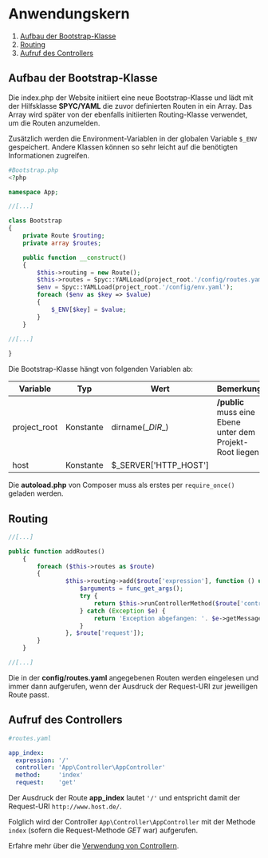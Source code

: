 # Anwendungskern

1. [Aufbau der Bootstrap-Klasse](#aufbau-der-bootstrap-klasse)
2. [Routing](#routing)
3. [Aufruf des Controllers](#aufruf-des-controllers)

## Aufbau der Bootstrap-Klasse
Die index.php der Website initiiert eine neue Bootstrap-Klasse und lädt mit der
Hilfsklasse **SPYC/YAML** die zuvor definierten Routen in ein Array. Das Array wird später
von der ebenfalls initiierten Routing-Klasse verwendet, um die Routen anzumelden.

Zusätzlich werden die Environment-Variablen in der globalen Variable  ``$_ENV`` gespeichert.
Andere Klassen können so sehr leicht auf die benötigten Informationen zugreifen.

````php
#Bootstrap.php
<?php

namespace App;

//[...]

class Bootstrap
{
    private Route $routing;
    private array $routes;

    public function __construct()
    {
        $this->routing = new Route();
        $this->routes = Spyc::YAMLLoad(project_root.'/config/routes.yaml');
        $env = Spyc::YAMLLoad(project_root.'/config/env.yaml');
        foreach ($env as $key => $value)
        {
            $_ENV[$key] = $value;
        }
    }
    
//[...]

}

````

Die Bootstrap-Klasse hängt von folgenden Variablen ab:

| Variable | Typ | Wert | Bemerkung |
|---|---|---|---|
|project_root|Konstante|dirname(\__DIR__)|**/public** muss eine Ebene unter dem Projekt-Root liegen|
|host|Konstante|$_SERVER['HTTP_HOST']||

Die **autoload.php** von Composer muss als erstes per ``require_once()`` geladen werden.

## Routing

````php
//[...]

public function addRoutes()
    {
        foreach ($this->routes as $route)
        {
                $this->routing->add($route['expression'], function () use ($route) {
                    $arguments = func_get_args();
                    try {
                        return $this->runControllerMethod($route['controller'], $route['method'], $arguments);
                    } catch (Exception $e) {
                        return 'Exception abgefangen: '. $e->getMessage() . "\n";
                    }
                }, $route['request']);
        }
    }

//[...]

````

Die in der **config/routes.yaml** angegebenen Routen werden eingelesen und immer dann aufgerufen,
wenn der Ausdruck der Request-URI zur jeweiligen Route passt.

## Aufruf des Controllers

````yaml
#routes.yaml

app_index:
  expression: '/'
  controller: 'App\Controller\AppController'
  method:     'index'
  request:    'get'

````

Der Ausdruck der Route **app_index** lautet ``'/'`` und entspricht damit der Request-URI
``http://www.host.de/``.

Folglich wird der Controller ``App\Controller\AppController`` mit der Methode ``index`` (sofern
die Request-Methode _GET_ war) aufgerufen.

Erfahre mehr über die [Verwendung von Controllern](../README.md).